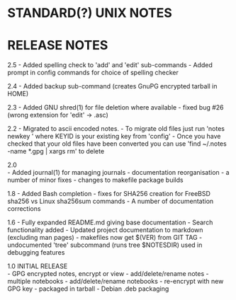 #		     STANDARD(?) UNIX NOTES
#			RELEASE NOTES

2.5
	- Added spelling check to 'add' and 'edit' sub-commands
	- Added prompt in config commands for choice of spelling 
	  checker

2.4 
	- Added backup sub-command (creates GnuPG encrypted 
	  tarball in HOME)

2.3
	- Added GNU shred(1) for file deletion where available
	- fixed bug #26 (wrong extension for 'edit' -> .asc)

2.2
	- Migrated to ascii encoded notes. 
	- To migrate old files just run 'notes newkey <KEYID>' 
	  where  KEYID is your existing key from 'config'
	- Once you have checked that your old files have been 
	  converted you can use 
	  'find ~/.notes -name \*.gpg | xargs rm'   to delete

2.0 	
	- Added journal(1) for managing journals
	- documentation reorganisation
	- a number of minor fixes
	- changes to makefile package builds

1.8	
	- Added Bash completion 
	- fixes for SHA256 creation for FreeBSD sha256 
	  vs Linux sha256sum commands
	- A number of documentation corrections

1.6	
	- Fully expanded README.md giving base documentation
	- Search functionality added
	- Updated project documentation to markdown (excluding 
	  man pages)
	- makefiles now get $(VER) from GIT TAG
	- undocumented 'tree' subcommand (runs tree $NOTESDIR) 
          used in debugging features

1.0 	INITIAL RELEASE  
        - GPG encrypted notes, encrypt or view
        - add/delete/rename notes
        - multiple notebooks
        - add/delete/rename notebooks
        - re-encrypt with new GPG key
	- packaged in tarball
	- Debian .deb packaging
